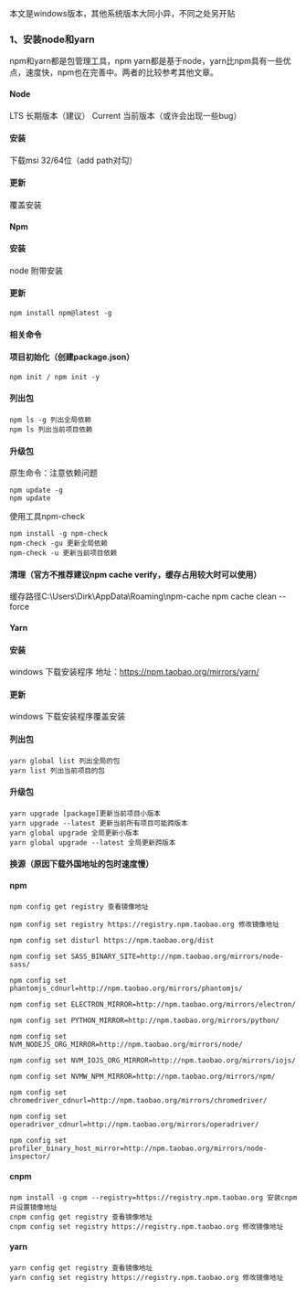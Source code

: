 本文是windows版本，其他系统版本大同小异，不同之处另开贴
### 1、安装node和yarn ###
npm和yarn都是包管理工具，npm yarn都是基于node，yarn比npm具有一些优点，速度快，npm也在完善中。两者的比较参考其他文章。
#### Node ####
LTS 长期版本（建议） Current 当前版本（或许会出现一些bug）
#### 安装  ####
下载msi 32/64位（add path对勾）
#### 更新 ####
覆盖安装
#### Npm ####
#### 安装 ####
node 附带安装
#### 更新 ####
    npm install npm@latest -g
#### 相关命令 ####

#### 项目初始化（创建package.json） ####
    npm init / npm init -y
#### 列出包 ####
    npm ls -g 列出全局依赖
    npm ls 列出当前项目依赖
#### 升级包 ####
原生命令：注意依赖问题

    npm update -g
    npm update

使用工具npm-check

    npm install -g npm-check
    npm-check -gu 更新全局依赖
    npm-check -u 更新当前项目依赖

#### 清理（官方不推荐建议npm cache verify，缓存占用较大时可以使用） ####
缓存路径C:\Users\Dirk\AppData\Roaming\npm-cache
npm cache clean --force
#### Yarn ####
#### 安装 ####
windows 下载安装程序
地址：https://npm.taobao.org/mirrors/yarn/
#### 更新 ####
windows 下载安装程序覆盖安装
#### 列出包 ####
    yarn global list 列出全局的包
    yarn list 列出当前项目的包
#### 升级包 ####
    yarn upgrade [package]更新当前项目小版本
    yarn upgrade --latest 更新当前所有项目可能跨版本
    yarn global upgrade 全局更新小版本
    yarn global upgrade --latest 全局更新跨版本
#### 换源（原因下载外国地址的包时速度慢） ####
#### npm ####
    npm config get registry 查看镜像地址

    npm config set registry https://registry.npm.taobao.org 修改镜像地址

    npm config set disturl https://npm.taobao.org/dist

    npm config set SASS_BINARY_SITE=http://npm.taobao.org/mirrors/node-sass/

    npm config set phantomjs_cdnurl=http://npm.taobao.org/mirrors/phantomjs/

    npm config set ELECTRON_MIRROR=http://npm.taobao.org/mirrors/electron/

    npm config set PYTHON_MIRROR=http://npm.taobao.org/mirrors/python/

    npm config set NVM_NODEJS_ORG_MIRROR=http://npm.taobao.org/mirrors/node/

    npm config set NVM_IOJS_ORG_MIRROR=http://npm.taobao.org/mirrors/iojs/

    npm config set NVMW_NPM_MIRROR=http://npm.taobao.org/mirrors/npm/

    npm config set chromedriver_cdnurl=http://npm.taobao.org/mirrors/chromedriver/

    npm config set operadriver_cdnurl=http://npm.taobao.org/mirrors/operadriver/

    npm config set profiler_binary_host_mirror=http://npm.taobao.org/mirrors/node-inspector/
#### cnpm ####
    npm install -g cnpm --registry=https://registry.npm.taobao.org 安装cnpm并设置镜像地址
    cnpm config get registry 查看镜像地址
    cnpm config set registry https://registry.npm.taobao.org 修改镜像地址
#### yarn ####
    yarn config get registry 查看镜像地址
    yarn config set registry https://registry.npm.taobao.org 修改镜像地址
